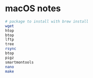 # macOS notes

```bash
# package to install with brew install
wget
htop 
btop
lftp
tree
rsync
btop
pigz
smartmontools
nano
make
```
